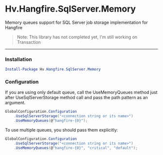 # Hv.Hangfire.SqlServer.Memory
Memory queues support for SQL Server job storage implementation for Hangfire

> Note: This library has not completed yet, I'm still working on Transaction

---

### Installation
```powershell
Install-Package Hv.Hangfire.SqlServer.Memory
```

### Configuration
If you are using only default queue, call the UseMemoryQueues method just after UseSqlServerStorage method call and pass the path pattern as an argument.

```csharp
GlobalConfiguration.Configuration
    .UseSqlServerStorage("<connection string or its name>")
    .UseMemoryQueues(@"hangfire-{0}");
```

To use multiple queues, you should pass them explicitly:

```csharp
GlobalConfiguration.Configuration
    .UseSqlServerStorage("<connection string or its name>")
    .UseMemoryQueues(@"hangfire-{0}", "critical", "default");
```

